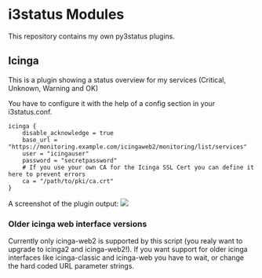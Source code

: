 # i3status Modules
This repository contains my own py3status plugins.

## Icinga
This is a plugin showing a status overview for my services (Critical, Unknown, Warning and OK)

You have to configure it with the help of a config section in your i3status.conf.
```
icinga {
    disable_acknowledge = true
    base_url = "https://monitoring.example.com/icingaweb2/monitoring/list/services"
    user = "icingauser"
    password = "secretpassword"
	# If you use your own CA for the Icinga SSL Cert you can define it here to prevent errors
    ca = "/path/to/pki/ca.crt"
}
```
A screenshot of the plugin output:
![](http://files.benoswald.de/Screenshot2016-01-12_13-31-49.png)

### Older icinga web interface versions
Currently only icinga-web2 is supported by this script (you realy want to upgrade to icinga2 and icinga-web2!).
If you want support for older icinga interfaces like icinga-classic and icinga-web you have to wait, or change the hard coded
URL parameter strings.